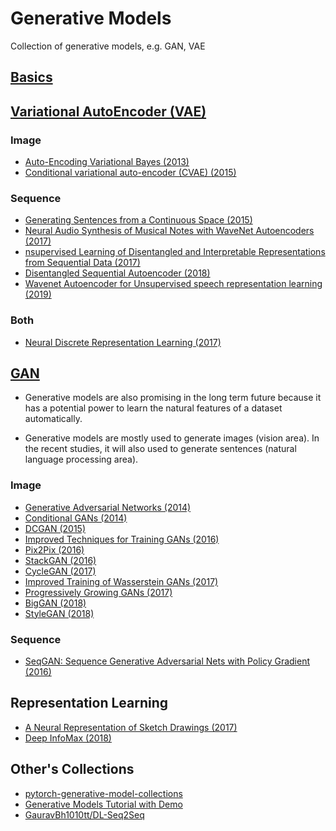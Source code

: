 # Generative Models

Collection of generative models, e.g. GAN, VAE


## [Basics](./basics/README.md)


## [Variational AutoEncoder (VAE)](./vae/README.md)

### Image

- [Auto-Encoding Variational Bayes (2013)](https://arxiv.org/pdf/1312.6114.pdf)
- [Conditional variational auto-encoder (CVAE) (2015)](https://papers.nips.cc/paper/5775-learning-structured-output-representation-using-deep-conditional-generative-models.pdf)

### Sequence

- [Generating Sentences from a Continuous Space (2015)](https://arxiv.org/pdf/1511.06349.pdf)
- [Neural Audio Synthesis of Musical Notes with WaveNet Autoencoders (2017)](https://arxiv.org/abs/1704.01279)
- [nsupervised Learning of Disentangled and Interpretable Representations from Sequential Data (2017)](https://arxiv.org/abs/1709.07902)
- [Disentangled Sequential Autoencoder (2018)](https://arxiv.org/abs/1803.02991)
- [Wavenet Autoencoder for Unsupervised speech representation learning (2019)](https://arxiv.org/abs/1901.08810)

### Both 

- [Neural Discrete Representation Learning (2017)](https://arxiv.org/pdf/1711.00937.pdf)


## [GAN](./gan/README.md)

- Generative models are also promising in the long term future because it has a potential power to learn the natural features of a dataset automatically.

- Generative models are mostly used to generate images (vision area). In the recent studies, it will also used to generate sentences (natural language processing area).

### Image

- [Generative Adversarial Networks (2014)](https://arxiv.org/abs/1406.2661)
- [Conditional GANs (2014)](https://arxiv.org/abs/1411.1784)
- [DCGAN (2015)](https://arxiv.org/abs/1511.06434)
- [Improved Techniques for Training GANs (2016)](https://arxiv.org/abs/1606.03498)
- [Pix2Pix (2016)](https://arxiv.org/abs/1611.07004)
- [StackGAN (2016)](https://arxiv.org/abs/1612.03242)
- [CycleGAN (2017)](https://arxiv.org/abs/1703.10593)
- [Improved Training of Wasserstein GANs (2017)](https://arxiv.org/abs/1704.00028)
- [Progressively Growing GANs (2017)](https://arxiv.org/abs/1710.10196)
- [BigGAN (2018)](https://arxiv.org/abs/1809.11096)
- [StyleGAN (2018)](https://arxiv.org/abs/1812.04948)

### Sequence

- [SeqGAN: Sequence Generative Adversarial Nets with Policy Gradient (2016)](https://arxiv.org/abs/1609.05473)



## Representation Learning

- [A Neural Representation of Sketch Drawings (2017)](https://arxiv.org/abs/1704.03477)
- [Deep InfoMax (2018)](https://arxiv.org/abs/1808.06670)


## Other's Collections

- [pytorch-generative-model-collections](https://github.com/znxlwm/pytorch-generative-model-collections)
- [Generative Models Tutorial with Demo](https://github.com/omerbsezer/Generative_Models_Tutorial_with_Demo)
- [GauravBh1010tt/DL-Seq2Seq](https://github.com/GauravBh1010tt/DL-Seq2Seq)